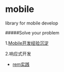 mobile
======

library for mobile develop

#####Solve your problem

1.[Mobile开发经验沉淀](https://github.com/imweb/mobile/issues/2)

2.响应式开发
	
+	[rem实践](https://github.com/imweb/mobile/issues/3)


